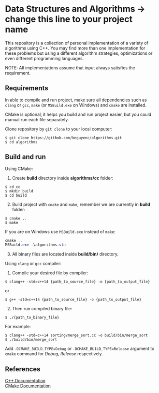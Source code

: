 # Data Structures and Algorithms -> change this line to your project name
This repository is a collection of personal implementation of a variety of algorithms using C++. You may find more than one implementation for these problems but using a different algorithm strategies, optimizations or even different programming languages.

NOTE: All implementations assume that input always satisfies the requirement.

## Requirements
In able to compile and run project, make sure all dependencies such as `clang` or `gcc`, `make` (or `MSBuild.exe` on Windows) and `cmake` are installed.

CMake is optional, it helps you build and run project easier, but you could manual run each file separately.

Clone repository by `git clone` to your local computer:
```shell script
$ git clone https://github.com/knguyenc/algorithms.git
$ cd algorithms
```

## Build and run
Using CMake:
1. Create __build__ directory inside __algorithms/cc__ folder:
```shell script
$ cd cc
$ mkdir build
$ cd build
```
2. Build project with `cmake` and `make`, remember we are currently in __build__ folder:
```shell script
$ cmake ..
$ make
```
If you are on Windows use `MSBuild.exe` instead of `make`:
```powershell
cmake ..
MSBuild.exe .\algorithms.sln
```
3. All binary files are located inside __build/bin/__ directory.

Using `clang` or `gcc` compiler:
1. Compile your desired file by compiler:
```shell script
$ clang++ -std=c++14 {path_to_source_file} -o {path_to_output_file}
```
or
```shell script
$ g++ -std=c++14 {path_to_source_file} -o {path_to_output_file}
```
2. Then run compiled binary file:
```shell script
$ ./{path_to_binary_file}
```
For example:
```shell script
$ clang++ -std=c++14 sorting/merge_sort.cc -o build/bin/merge_sort
$ ./build/bin/merge_sort
```

Add `-DCMAKE_BUILD_TYPE=Debug` or `-DCMAKE_BUILD_TYPE=Release` argument to `cmake` command for _Debug_, _Release_ respectively.

## References
[C++ Documentation](https://isocpp.org/) \
[CMake Documentation](https://cmake.org/documentation/)
